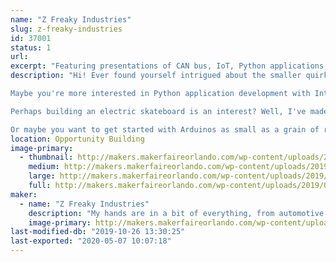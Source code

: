```yaml
---
name: "Z Freaky Industries"
slug: z-freaky-industries
id: 37001
status: 1
url: 
excerpt: "Featuring presentations of CAN bus, IoT, Python applications, LED matrixes as wearables, electric skateboards, and advanced Arduino embedded systems."
description: "Hi! Ever found yourself intrigued about the smaller quirks of automotive J1939 CAN bus? Perhaps you've thought about integrating it in your next project with an Arduino? I'll be featuring projects utilizing it and share my tips and tricks with getting started on CAN bus.

Maybe you're more interested in Python application development with Internet of Things device integration? Worry not! I've got Python apps that process gifs for LED matrixes, and interpret alerts from your favorite streaming services! (Say hi to the audience)

Perhaps building an electric skateboard is an interest? Well, I've made a few of them and will share what to consider when getting started!

Or maybe you want to get started with Arduinos as small as a grain of rice? I will also be sharing my adventures in using the ATTINY10 and the magic of its low power capabilities!"
location: Opportunity Building
image-primary:
  - thumbnail: http://makers.makerfaireorlando.com/wp-content/uploads/2019/08/IMG_0116-150x150.jpg
    medium: http://makers.makerfaireorlando.com/wp-content/uploads/2019/08/IMG_0116-300x225.jpg
    large: http://makers.makerfaireorlando.com/wp-content/uploads/2019/08/IMG_0116-1024x768.jpg
    full: http://makers.makerfaireorlando.com/wp-content/uploads/2019/08/IMG_0116.jpg
maker:
  - name: "Z Freaky Industries"
    description: "My hands are in a bit of everything, from automotive repair/aftermarket support for defunct car brands to embedded systems development. I have many projects involving inter-system interaction, electric skateboards, PCB design, reverse engineering, and 3D printing."
    image-primary: http://makers.makerfaireorlando.com/wp-content/uploads/2019/08/Z-Freaky-Industries-retrov11p-1024x1024.png
last-modified-db: "2019-10-26 13:30:25"
last-exported: "2020-05-07 10:07:18"
---
```


